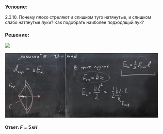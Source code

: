 ###  Условие:

$2.3.10.$ Почему плохо стреляют и слишком туго натянутые, и слишком слабо натянутые луки? Как подобрать наиболее подходящий лук?

###  Решение:

![](https://www.youtube.com/embed/ocVF0QrTRzo?t=1600)

![|1326x565, 67%](../../img/2.3.10/2.3.10.png)

#### Ответ: $F=5\,кН$